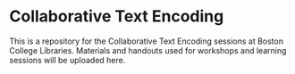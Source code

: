 # Collaborative Text Encoding

This is a repository for the Collaborative Text Encoding sessions at Boston College Libraries. Materials and handouts used for workshops and learning sessions will be uploaded here.
